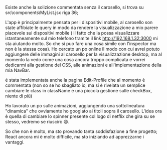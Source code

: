 Esiste anche la solizione commentata senza il carosello, si trova su src\components\MyList.jsx riga 36;

L'app è principalmente pensata per i dispositivi mobile, al carosello son state affibiate le query
in modo da rendere la visualizzazione a mio parere piacevole sui dispositivi mobile ( il fatto che la possa visualizzare istantaneamente sul mio telefono tramite
il link http://192.168.1.32:3000 mi sta aiutando molto. So che si puo fare una cosa simile con l'inspector ma non è la stessa cosa).
Ho cercato un po online il modo con cui avrei potuto aggiungere delle immagini al carosello per la visualizzazione desktop, ma al momento la vedo come una cosa
ancora troppo complicata e vorrei dedicarmi alla gestione del CSS, alle animazioni e all'implementazione della mia NavBar.

é stata implementata anche la pagina Edit-Profile che al momento è commentata (non so se ho sbagliato io, ma si è rivelata un semplice cambiare le class in className
e una piccola gestione sulle checkBox, niente di più)

Ho lavorato un po sulle animazioni, aggiungendo una sottolineatura "dinamica" che ovviamente ho googlato ai titoli sopra il carosello. L'idea ora è quella di cambiare lo spinner presente col logo di netflix che gira su se stesso, vedremo se riuscirò 😄.

So che non è molto, ma sto provando tanta soddisfazione a fine progetto; React ancora mi è molto difficile, ma sto iniziando ad apprezzarne i vantaggi.
